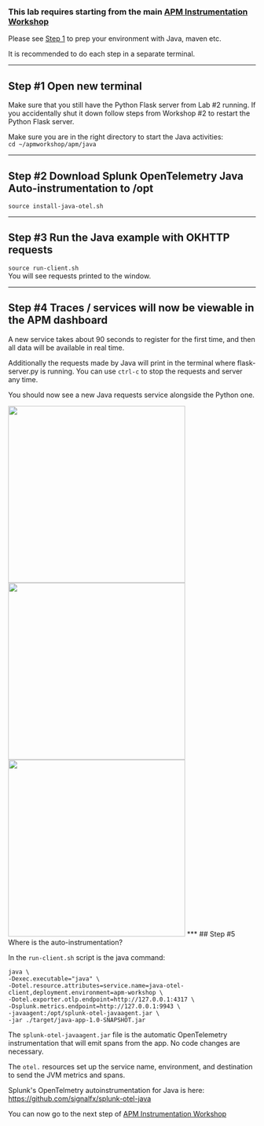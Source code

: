 ### This lab requires starting from the main [APM Instrumentation Workshop](../workshop-steps/3-workshop-labs.md)
Please see [Step 1](../workshop-steps/1-prep.md) to prep your environment with Java, maven etc.  

It is recommended to do each step in a separate terminal.
***
## Step #1 Open new terminal

Make sure that you still have the Python Flask server from Lab #2 running. If you accidentally shut it down follow steps from Workshop #2 to restart the Python Flask server.

Make sure you are in the right directory to start the Java activities:  
`cd ~/apmworkshop/apm/java`
***
## Step #2 Download Splunk OpenTelemetry Java Auto-instrumentation to /opt

`source install-java-otel.sh`
***
## Step #3 Run the Java example with OKHTTP requests

`source run-client.sh`  
You will see requests printed to the window.
***
## Step #4 Traces / services will now be viewable in the APM dashboard

A new service takes about 90 seconds to register for the first time, and then all data will be available in real time.  

Additionally the requests made by Java will print in the terminal where flask-server.py is running.
You can use `ctrl-c` to stop the requests and server any time.

You should now see a new Java requests service alongside the Python one.

<img src="../assets/11-java.png" width="360">  

<img src="../assets/12-javatraces.png" width="360">  

<img src="../assets/13-javaspans.png" width="360">  
***
## Step #5 Where is the auto-instrumentation?

In the `run-client.sh` script is the java command:

```
java \
-Dexec.executable="java" \
-Dotel.resource.attributes=service.name=java-otel-client,deployment.environment=apm-workshop \
-Dotel.exporter.otlp.endpoint=http://127.0.0.1:4317 \
-Dsplunk.metrics.endpoint=http://127.0.0.1:9943 \
-javaagent:/opt/splunk-otel-javaagent.jar \
-jar ./target/java-app-1.0-SNAPSHOT.jar
```

The `splunk-otel-javaagent.jar` file is the automatic OpenTelemetry instrumentation that will emit spans from the app. No code changes are necessary.

The `otel.` resources set up the service name, environment, and destination to send the JVM metrics and spans.  

Splunk's OpenTelmetry autoinstrumentation for Java is here: https://github.com/signalfx/splunk-otel-java

You can now go to the next step of [APM Instrumentation Workshop](../workshop-steps/3-workshop-labs.md)